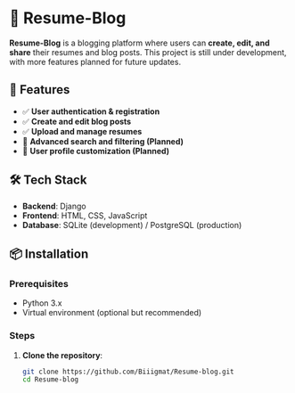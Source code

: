 # 📝 Resume-Blog  

**Resume-Blog** is a blogging platform where users can **create, edit, and share** their resumes and blog posts. This project is still under development, with more features planned for future updates.  

## 🚀 Features  
- ✅ **User authentication & registration**  
- ✅ **Create and edit blog posts**  
- ✅ **Upload and manage resumes**  
- 🔄 **Advanced search and filtering (Planned)**  
- 🔄 **User profile customization (Planned)**  

## 🛠️ Tech Stack  
- **Backend**: Django  
- **Frontend**: HTML, CSS, JavaScript  
- **Database**: SQLite (development) / PostgreSQL (production)  

## 📦 Installation  

### Prerequisites  
- Python 3.x  
- Virtual environment (optional but recommended)  

### Steps  
1. **Clone the repository**:  
   ```bash
   git clone https://github.com/Biiigmat/Resume-blog.git
   cd Resume-blog
